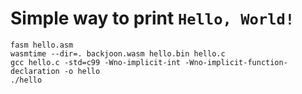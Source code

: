 # Simple way to print `Hello, World!`

```console
fasm hello.asm
wasmtime --dir=. backjoon.wasm hello.bin hello.c
gcc hello.c -std=c99 -Wno-implicit-int -Wno-implicit-function-declaration -o hello
./hello
```

